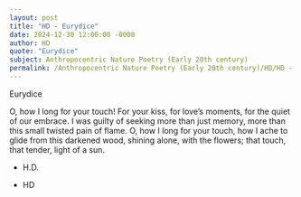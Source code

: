 ```yaml
---
layout: post
title: "HD - Eurydice"
date: 2024-12-30 12:00:00 -0000
author: HD
quote: "Eurydice"
subject: Anthropocentric Nature Poetry (Early 20th century)
permalink: /Anthropocentric Nature Poetry (Early 20th century)/HD/HD - Eurydice
---
```


Eurydice

O, how I long
for your touch!
For your kiss,
for love’s moments,
for the quiet
of our embrace.
I was guilty
of seeking
more than just memory,
more than this
small twisted pain
of flame.
O, how I long
for your touch,
how I ache to glide
from this darkened wood,
shining alone,
with the flowers;
that touch,
that tender, light
of a sun.

- H.D.

- HD
